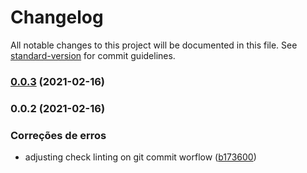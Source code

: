 # Changelog

All notable changes to this project will be documented in this file. See [standard-version](https://github.com/conventional-changelog/standard-version) for commit guidelines.

### [0.0.3](https://github.com/wnqueiroz/fiap-startup-one-ms-user/compare/0.0.2...0.0.3) (2021-02-16)

### 0.0.2 (2021-02-16)


### Correções de erros

* adjusting check linting on git commit worflow ([b173600](https://github.com/wnqueiroz/fiap-startup-one-ms-user/commit/b1736001eb62beff66c3a8723f32964c47c59832))
